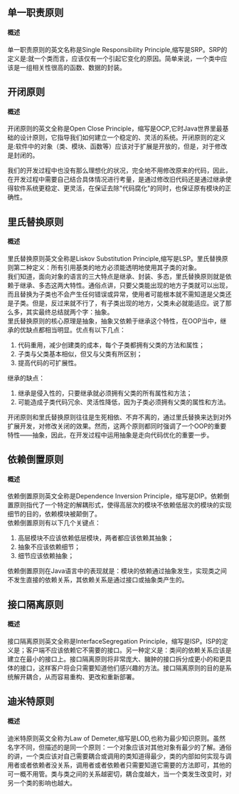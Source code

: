 ## 单一职责原则
#### 概述
单一职责原则的英文名称是Single Responsibility Principle,缩写是SRP。SRP的定义是:就一个类而言，应该仅有一个引起它变化的原因。简单来说，一个类中应该是一组相关性很高的函数、数据的封装。

## 开闭原则
#### 概述
开闭原则的英文全称是Open Close Principle，缩写是OCP,它时Java世界里最基础的设计原则，它指导我们如何建立一个稳定的、灵活的系统。开闭原则的定义是:软件中的对象（类、模块、函数等）应该对于扩展是开放的，但是，对于修改是封闭的。
<p>我们的开发过程中也没有那么理想化的状况，完全地不用修改原来的代码，因此，在开发过程中需要自己结合具体情况进行考量，是通过修改旧代码还是通过继承使得软件系统更稳定、更灵活，在保证去除"代码腐化"的同时，也保证原有模块的正确性。</p>

## 里氏替换原则
#### 概述
里氏替换原则英文全称是Liskov Substitution Principle,缩写是LSP。里氏替换原则第二种定义：所有引用基类的地方必须能透明地使用其子类的对象。<br/>
我们知道，面向对象的语言的三大特点是继承、封装、多态，里氏替换原则就是依赖于继承、多态这两大特性。通俗点讲，只要父类能出现的地方子类就可以出现，而且替换为子类也不会产生任何错误或异常，使用者可能根本就不需知道是父类还是子类。但是，反过来就不行了，有子类出现的地方，父类未必就能适应。说了那么多，其实最终总结就两个字：抽象。<br/>
里氏替换原则的核心原理是抽象，抽象又依赖于继承这个特性，在OOP当中，继承的优缺点都相当明显。优点有以下几点：
1. 代码重用，减少创建类的成本，每个子类都拥有父类的方法和属性；
2. 子类与父类基本相似，但又与父类有所区别；
3. 提高代码的可扩展性。

继承的缺点：
1. 继承是侵入性的，只要继承就必须拥有父类的所有属性和方法；
2. 可能造成子类代码冗余、灵活性降低，因为子类必须拥有父类的属性和方法。

<p>开闭原则和里氏替换原则往往是生死相依、不弃不离的，通过里氏替换来达到对外扩展开发，对修改关闭的效果。然而，这两个原则都同时强调了一个OOP的重要特性——抽象，因此，在开发过程中运用抽象是走向代码优化的重要一步。</p>

## 依赖倒置原则
#### 概述
依赖倒置原则英文全称是Dependence Inversion Principle，缩写是DIP。依赖倒置原则指代了一个特定的解耦形式，使得高层次的模块不依赖低层次的模块的实现细节的目的，依赖模块被颠倒了。<br/>
依赖倒置原则有以下几个关键点：
1. 高层模块不应该依赖低层模块，两者都应该依赖其抽象；
2. 抽象不应该依赖细节；
3. 细节应该依赖抽象；

依赖倒置原则在Java语言中的表现就是：模块的依赖通过抽象发生，实现类之间不发生直接的依赖关系，其依赖关系是通过接口或抽象类产生的。

## 接口隔离原则
#### 概述
接口隔离原则英文全称是InterfaceSegregation Principle，缩写是ISP。ISP的定义是；客户端不应该依赖它不需要的接口。另一种定义是：类间的依赖关系应该是建立在最小的接口上。接口隔离原则将非常庞大、臃肿的接口拆分成更小的和更具体的接口，这样客户将会只需要知道他们感兴趣的方法。接口隔离原则的目的是系统解开耦合，从而容易重构、更改和重新部署。

## 迪米特原则
#### 概述
迪米特原则英文全称为Law of Demeter,缩写是LOD,也称为最少知识原则。虽然名字不同，但描述的是同一个原则：一个对象应该对其他对象有最少的了解。通俗的讲，一个类应该对自己需要耦合或调用的类知道得最少，类的内部如何实现与调用者或者依赖者没关系，调用者或者依赖者只需要知道它需要的方法即可，其他的可一概不用管。类与类之间的关系越密切，耦合度越大，当一个类发生改变时，对另一个类的影响也越大。
